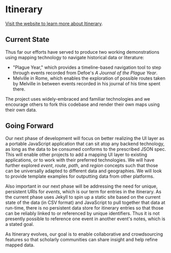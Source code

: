 # Itinerary

[Visit the website to learn more about Itinerary](http://itinerary.hofstradrc.org).

## Current State

Thus far our efforts have served to produce two working demonstrations using mapping technology to navigate historical data or literature:

* "Plague Year," which provides a timeline-based navigation tool to step through events recorded from Defoe's *A Journal of the Plague Year*.
* Melville in Rome, which enables the exploration of possible routes taken by Melville in between events recorded in his journal of his time spent there.

The project uses widely-embraced and familiar technologies and we encourage others to fork this codebase and render their own maps using their own data.

## Going Forward

Our next phase of development will focus on better realizing the UI layer as a portable JavaScript application that can sit atop any backend technology, as long as the data to be consumed conforms to the prescribed JSON spec. This will enable other projects to add a mapping UI layer to existing applications, or to work with their preferred technologies. We will have further explored *event*, *route*, *path*, and *region* concepts such that those can be universally adapted to different data and geographies. We will look to provide template examples for outputting data from other platforms.

Also important in our next phase will be addressing the need for unique, persistent URIs for *events*, which is our term for entries in the itinerary. As the current phase uses Jekyll to spin up a static site based on the current state of the data (in CSV format) and JavaScript to pull together that data at run-time, there is no persistent data store for itinerary entries so that those can be reliably linked to or referenced by unique identifiers. Thus it is not presently possible to reference one event in another event's notes, which is a stated goal.

As Itinerary evolves, our goal is to enable collaborative and crowdsourcing features so that scholarly communities can share insight and help refine mapped data.

